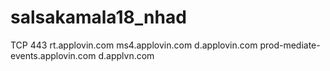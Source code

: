 # salsakamala18_nhad
TCP 443
rt.applovin.com
ms4.applovin.com
d.applovin.com
prod-mediate-events.applovin.com
d.applvn.com

